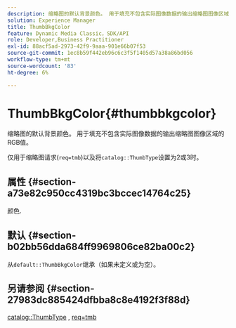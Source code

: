 ```yaml
---
description: 缩略图的默认背景颜色。 用于填充不包含实际图像数据的输出缩略图图像区域的RGB值。
solution: Experience Manager
title: ThumbBkgColor
feature: Dynamic Media Classic，SDK/API
role: Developer,Business Practitioner
exl-id: 88acf5ad-2973-42f9-9aaa-901e66b07f53
source-git-commit: 1ec8b59f442eb96c6c3f5f1405d57a38a86bd056
workflow-type: tm+mt
source-wordcount: '83'
ht-degree: 6%

---
```


# ThumbBkgColor{#thumbbkgcolor}

缩略图的默认背景颜色。 用于填充不包含实际图像数据的输出缩略图图像区域的RGB值。

仅用于缩略图请求(`req=tmb`)以及将`catalog::ThumbType`设置为2或3时。

## 属性 {#section-a73e82c950cc4319bc3bccec14764c25}

颜色.

## 默认 {#section-b02bb56dda684ff9969806ce82ba00c2}

从`default::ThumbBkgColor`继承（如果未定义或为空）。

## 另请参阅 {#section-27983dc885424dfbba8c8e4192f3f88d}

[catalog::ThumbType](../../../../../is-api/image-catalog/image-serving-api-ref/c-image-catalog-reference/c-image-svg-data-reference/c-image-data-reference/r-thumbtype-cat.md#reference-41149ddffc8749cba2f8d9c8e2611e03) ,  [req=tmb](../../../../../is-api/http-ref/image-serving-api-ref/c-http-protocol-reference/c-command-reference/r-req/r-req.md#reference-907cdb4a97034db7ad94695f25552e76)
